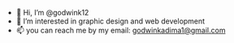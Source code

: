 - 👋 Hi, I’m @godwink12
- 👀 I’m interested in graphic design and web development 
- 📫 you can reach me by my email: godwinkadima1@gmail.com

<!---
godwink12/godwink12 is a ✨ special ✨ repository because its `README.md` (this file) appears on your GitHub profile.
You can click the Preview link to take a look at your changes.
--->
